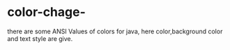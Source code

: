 # color-chage-
there are some ANSI Values of colors for java, here color,background color and text style are give.
